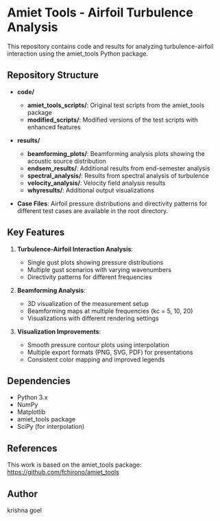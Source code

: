 # Amiet Tools - Airfoil Turbulence Analysis

This repository contains code and results for analyzing turbulence-airfoil interaction using the amiet_tools Python package.

## Repository Structure

- **code/**
  - **amiet_tools_scripts/**: Original test scripts from the amiet_tools package
  - **modified_scripts/**: Modified versions of the test scripts with enhanced features
  
- **results/**
  - **beamforming_plots/**: Beamforming analysis plots showing the acoustic source distribution
  - **endsem_results/**: Additional results from end-semester analysis
  - **spectral_analysis/**: Results from spectral analysis of turbulence
  - **velocity_analysis/**: Velocity field analysis results
  - **whyresults/**: Additional output visualizations

- **Case Files**: Airfoil pressure distributions and directivity patterns for different test cases are available in the root directory.

## Key Features

1. **Turbulence-Airfoil Interaction Analysis**:
   - Single gust plots showing pressure distributions
   - Multiple gust scenarios with varying wavenumbers
   - Directivity patterns for different frequencies
   
2. **Beamforming Analysis**:
   - 3D visualization of the measurement setup
   - Beamforming maps at multiple frequencies (kc = 5, 10, 20)
   - Visualizations with different rendering settings

3. **Visualization Improvements**:
   - Smooth pressure contour plots using interpolation
   - Multiple export formats (PNG, SVG, PDF) for presentations
   - Consistent color mapping and improved legends

## Dependencies

- Python 3.x
- NumPy
- Matplotlib
- amiet_tools package
- SciPy (for interpolation)

## References

This work is based on the amiet_tools package:
https://github.com/fchirono/amiet_tools 


## Author
krishna goel
